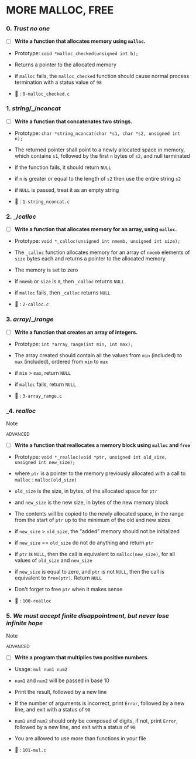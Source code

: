 # MORE MALLOC, FREE

### 0. _Trust no one_

- [ ] **Write a function that allocates memory using `malloc`.**

- Prototype: `coid *malloc_checked(unsigned int b);`
- Returns a pointer to the allocated memory
- if `malloc` fails, the `malloc_checked` function should cause normal process termination with a status value of `98`

- :file_folder: : `0-malloc_checked.c`


### 1. _string_/_/_nconcat_

- [ ] **Write a function that concatenates two strings.**

- Prototype: `char *string_nconcat(char *s1, char *s2, unsigned int n);`
- The returned pointer shall point to a newly allocated space in memory, which contains `s1`, followed by the first `n` bytes of `s2`, and null terminated
- if the function fails, it should return `NULL`
- if `n` is greater or equal to the length of `s2` then use the entire string `s2`
- if `NULL` is passed, treat it as an empty string

- :file_folder: : `1-string_nconcat.c`


### 2. _/_calloc_

- [ ] **Write a function that allocates memory for an array, using `malloc`.**

- Prototype: `void *_calloc(unsigned int nmemb, unsigned int size);`
- The `_calloc` function allocates memory for an array of `nmemb` elements of `size` bytes each and returns a pointer to the allocated memory.
- The memory is set to zero
- if `nmemb` or `size` is `0`, then `_calloc` returns `NULL`
- if `malloc` fails, then `_calloc` returns `NULL`

- :file_folder: : `2-calloc.c`


### 3. _array_/_/_range_

- [ ] **Write a function that creates an array of integers.**

- Prototype: `int *array_range(int min, int max);`
- The array created should contain all the values from `min` (included) to `max` (included), ordered from `min` to `max`
- if `min` > `max`, return `NULL`
- if `malloc` fails, return `NULL`

- :file_folder: : `3-array_range.c`


### _4. _realloc_

> [!NOTE]
> <sup>ADVANCED</sup>

- [ ] **Write a function that reallocates a memory block using `malloc` and `free`**

- Prototype: `void *_realloc(void *ptr, unsigned int old_size, unsigned int new_size);`
- where `ptr` is a pointer to the memory previously allocated with a call to `malloc` : `malloc(old_size)`
- `old_size` is the size, in bytes, of the allocated space for `ptr`
- and `new_size` is the new size, in bytes of the new memory block
- The contents will be copied to the newly allocated space, in the range from the start of `ptr` up to the minimum of the old and new sizes
- if `new_size` > `old_size`, the "added" memory should not be initialized
- if `new_size` == `old_size` do not do anything and return `ptr`
- if `ptr` is `NULL`, then the call is equivalent to `malloc(new_size)`, for all values of `old_size` and `new_size`
- if `new_size` is equal to zero, and `ptr` is not `NULL`, then the call is equivalent to `free(ptr)`. Return `NULL`
- Don't forget to free `ptr` when it makes sense

- :file_folder: : `100-realloc`


### 5. _We must accept finite disappointment, but never lose infinite hope_

> [!NOTE]
> <sup>ADVANCED</sup>

- [ ] **Write a program that multiplies two positive numbers.**

- Usage: `mul num1 num2`
- `num1` and `num2` will be passed in base 10
- Print the result, followed by a new line
- If the number of arguments is incorrect, print `Error`, followed by a new line, and exit with a status of `98`
- `num1` and `num2` should only be composed of digits, if not, print `Error`, followed by a new line, and exit with a status of `98`
- You are allowed to use more than functions in your file

- :file_folder: : `101-mul.c`